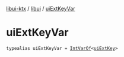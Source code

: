 [libui-ktx](../index.md) / [libui](index.md) / [uiExtKeyVar](./ui-ext-key-var.md)

# uiExtKeyVar

`typealias uiExtKeyVar = `[`IntVarOf`](../kotlinx.cinterop/-int-var-of/index.md)`<`[`uiExtKey`](ui-ext-key.md)`>`